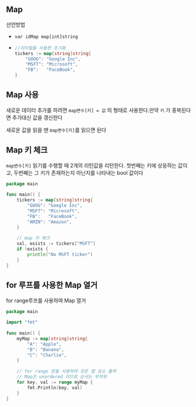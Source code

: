 ## Map

선언방법

- `var idMap map[int]string`

- ```go
  //리터럴을 사용한 초기화
  tickers := map[string]string{
      "GOOG": "Google Inc",
      "MSFT": "Microsoft",
      "FB":   "FaceBook",
  }
  ```

## 

## Map 사용

새로운 데이터 추가를 하려면 `map변수[키] = 값` 의 형태로 사용한다.만약 `키` 가 중복된다면 추가대신 값을 갱신한다

새로운 값을 읽을 땐 `map변수[키]`를 읽으면 된다



## Map 키 체크

`map변수[키]` 읽기를 수행할 때 2개의 리턴값을 리턴한다. 첫번째는 키에 상응하는 값이고, 두번째는 그 키가 존재하는지 아닌지를 나타내는 bool 값이다

```go
package main
 
func main() {
    tickers := map[string]string{
        "GOOG": "Google Inc",
        "MSFT": "Microsoft",
        "FB":   "FaceBook",
        "AMZN": "Amazon",
    }
 
    // map 키 체크
    val, exists := tickers["MSFT"]
    if !exists {
        println("No MSFT ticker")
    }
}
```



## for 루프를 사용한 Map 열거

for range루프를 사용하여 Map 열거

```go
package main
 
import "fmt"
 
func main() {
    myMap := map[string]string{
        "A": "Apple",
        "B": "Banana",
        "C": "Charlie",
    }
 
    // for range 문을 사용하여 모든 맵 요소 출력
    // Map은 unordered 이므로 순서는 무작위
    for key, val := range myMap {
        fmt.Println(key, val)
    }
}
```

